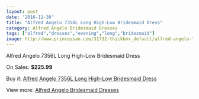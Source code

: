 ```yaml
---
layout: post
date: '2016-11-30'
title: "Alfred Angelo 7356L Long High-Low Bridesmaid Dress"
category: Alfred Angelo Bridesmaid Dresses
tags: ["alfred","dresses","evening","long","bridesmaid"]
image: http://www.princessan.com/31732-thickbox_default/alfred-angelo-7356l-long-high-low-bridesmaid-dress.jpg
---
```

Alfred Angelo 7356L Long High-Low Bridesmaid Dress

On Sales: **$225.99**
<a href="https://www.princessan.com/en/14432-alfred-angelo-7356l-long-high-low-bridesmaid-dress.html"><amp-img layout="responsive" width="600" height="600" src="//www.princessan.com/31732-thickbox_default/alfred-angelo-7356l-long-high-low-bridesmaid-dress.jpg" alt="Alfred Angelo 7356L Long High-Low Bridesmaid Dress 0" /></a>

Buy it: [Alfred Angelo 7356L Long High-Low Bridesmaid Dress](https://www.princessan.com/en/14432-alfred-angelo-7356l-long-high-low-bridesmaid-dress.html "Alfred Angelo 7356L Long High-Low Bridesmaid Dress")

View more: [Alfred Angelo Bridesmaid Dresses](https://www.princessan.com/en/106- "Alfred Angelo Bridesmaid Dresses")